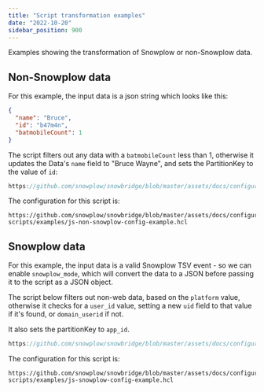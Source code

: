 ```yaml
---
title: "Script transformation examples"
date: "2022-10-20"
sidebar_position: 900
---
```


Examples showing the transformation of Snowplow or non-Snowplow data.

## Non-Snowplow data

For this example, the input data is a json string which looks like this:

```json
{
  "name": "Bruce",
  "id": "b47m4n",
  "batmobileCount": 1
}
```

The script filters out any data with a `batmobileCount` less than 1, otherwise it updates the Data's `name` field to "Bruce Wayne", and sets the PartitionKey to the value of `id`:

```js reference
https://github.com/snowplow/snowbridge/blob/master/assets/docs/configuration/transformations/custom-scripts/examples/js-non-snowplow-script-example.js
```

The configuration for this script is:

```hcl reference
https://github.com/snowplow/snowbridge/blob/master/assets/docs/configuration/transformations/custom-scripts/examples/js-non-snowplow-config-example.hcl
```

## Snowplow data

For this example, the input data is a valid Snowplow TSV event - so we can enable `snowplow_mode`, which will convert the data to a JSON before passing it to the script as a JSON object.

The script below filters out non-web data, based on the `platform` value, otherwise it checks for a `user_id` value, setting a new `uid` field to that value if it's found, or `domain_userid` if not.

It also sets the partitionKey to `app_id`.

```js reference
https://github.com/snowplow/snowbridge/blob/master/assets/docs/configuration/transformations/custom-scripts/examples/js-snowplow-script-example.js
```

The configuration for this script is:

```hcl reference
https://github.com/snowplow/snowbridge/blob/master/assets/docs/configuration/transformations/custom-scripts/examples/js-snowplow-config-example.hcl
```
